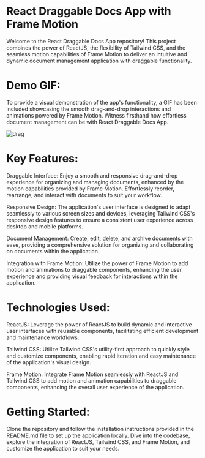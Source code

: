 # React Draggable Docs App with Frame Motion

Welcome to the React Draggable Docs App repository! This project combines the power of ReactJS, the flexibility of Tailwind CSS, and the seamless motion capabilities of Frame Motion to deliver an intuitive and dynamic document management application with draggable functionality.

# Demo GIF:

To provide a visual demonstration of the app's functionality, a GIF has been included showcasing the smooth drag-and-drop interactions and animations powered by Frame Motion. Witness firsthand how effortless document management can be with React Draggable Docs App.

![drag ](https://github.com/tahirkhan-01/react_draggable_docs_app/assets/161066436/deb6ece6-b361-4071-ad43-5a3c67033437)


# Key Features:

Draggable Interface: Enjoy a smooth and responsive drag-and-drop experience for organizing and managing documents, enhanced by the motion capabilities provided by Frame Motion. Effortlessly reorder, rearrange, and interact with documents to suit your workflow.

Responsive Design: The application's user interface is designed to adapt seamlessly to various screen sizes and devices, leveraging Tailwind CSS's responsive design features to ensure a consistent user experience across desktop and mobile platforms.

Document Management: Create, edit, delete, and archive documents with ease, providing a comprehensive solution for organizing and collaborating on documents within the application.

Integration with Frame Motion: Utilize the power of Frame Motion to add motion and animations to draggable components, enhancing the user experience and providing visual feedback for interactions within the application.

# Technologies Used:

ReactJS: Leverage the power of ReactJS to build dynamic and interactive user interfaces with reusable components, facilitating efficient development and maintenance workflows.

Tailwind CSS: Utilize Tailwind CSS's utility-first approach to quickly style and customize components, enabling rapid iteration and easy maintenance of the application's visual design.

Frame Motion: Integrate Frame Motion seamlessly with ReactJS and Tailwind CSS to add motion and animation capabilities to draggable components, enhancing the overall user experience of the application.

# Getting Started:

Clone the repository and follow the installation instructions provided in the README.md file to set up the application locally. Dive into the codebase, explore the integration of ReactJS, Tailwind CSS, and Frame Motion, and customize the application to suit your needs.
